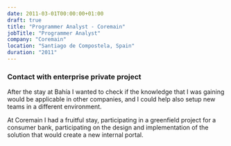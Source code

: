 ```yaml
---
date: 2011-03-01T00:00:00+01:00
draft: true
title: "Programmer Analyst - Coremain"
jobTitle: "Programmer Analyst"
company: "Coremain"
location: "Santiago de Compostela, Spain"
duration: "2011"
---
```

### Contact with enterprise private project

After the stay at Bahía I wanted to check if the knowledge that I was gaining would be applicable in other companies, and I could help also setup new teams in a different environment.

At Coremain I had a fruitful stay, participating in a greenfield project for a consumer bank, participating on the design and implementation of the solution that would create a new internal portal.
